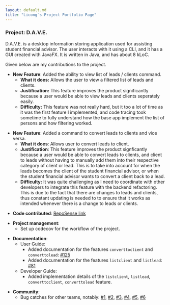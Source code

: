 ```yaml
---
layout: default.md
title: "Licong`s Project Portfolio Page"
---
```


### Project: D.A.V.E.


D.A.V.E. is a desktop information storing application used for assisting student financial advisor. The user interacts with it using a CLI, and it has a GUI created with JavaFX. It is written in Java, and has about 8 kLoC.

Given below are my contributions to the project.

- **New Feature**: Added the ability to view list of leads / clients command.
    - **What it does:** Allows the user to view a filtered list of leads and clients.
    - **Justification:** This feature improves the product significantly because a user would be able to view leads and clients seperately easily.
    - **Difficulty:** This feature was not really hard, but it too a lot of time as it was the first feature I implemented, and code tracing took sometime to fully understand how the base app implement the list of persons and how filtering worked.
<p></p>

- **New Feature**: Added a command to convert leads to clients and vice versa.
    - **What it does**: Allows user to convert leads to client.
    - **Justification**: This feature improves the product signficantly because a user would be able to convert leads to clients, and client to leads without having to manually add them into their respective category of client or lead. This is to take into account for when the leads becomes the client of the student financial advisor, or when the student financial advisor wants to convert a client back to a lead.
    - **Difficulty:** It was quite challenging as I need to coordinate with other developers to integrate this feature with the backend refactoring. This is due to the fact that there are changes to leads and clients, thus constant updating is needed to to ensure that it works as intended whenever there is a change to leads or clients.

<p></p>

- **Code contributed**: [RepoSense link](https://nus-cs2103-ay2324s1.github.io/tp-dashboard/?search=f08&sort=groupTitle&sortWithin=title&timeframe=commit&mergegroup=&groupSelect=groupByRepos&breakdown=true&checkedFileTypes=docs~functional-code~test-code&since=2023-09-22&tabOpen=true&tabType=authorship&zFR=false&tabAuthor=LicongHuang&tabRepo=AY2324S1-CS2103T-F08-2%2Ftp%5Bmaster%5D&authorshipIsMergeGroup=false&authorshipFileTypes=docs~functional-code~test-code&authorshipIsBinaryFileTypeChecked=false&authorshipIsIgnoredFilesChecked=false)
<p></p>

- **Project management**:
    - Set up codecov for the workflow of the project.
<p></p>


- **Documentation**:
    - User Guide:
        - Added documentation for the features `converttoclient` and `converttolead`: [\#125](https://github.com/AY2324S1-CS2103T-F08-2/tp/pull/125)
        - Added documentation for the features `listclient` and `listlead`: [\#81](https://github.com/AY2324S1-CS2103T-F08-2/tp/pull/81)
    - Developer Guide:
        - Added implementation details of the `listclient`, `listlead`, `converttoclient`, `converttolead` feature.

<p></p>

- **Community**:
    - Bug catches for other teams, notably: [\#1](https://github.com/LicongHuang/ped/issues/1), [\#2](https://github.com/LicongHuang/ped/issues/2), [\#3](https://github.com/LicongHuang/ped/issues/3), [\#4](https://github.com/LicongHuang/ped/issues/4), [\#5](https://github.com/LicongHuang/ped/issues/5), [\#6](https://github.com/LicongHuang/ped/issues/6)
